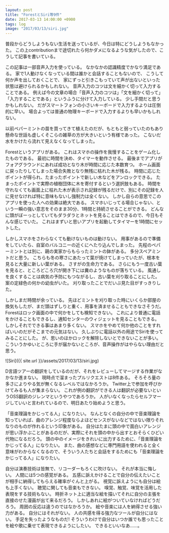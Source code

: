 ```yaml
---
layout: post
title: "ForestとSiri等9件"
date: 2017-03-13 14:00:00 +0900
tags: log
image: "2017/03/13/siri.jpg"
---
```


普段からどうしようもない生活を送っているが、今日は特にどうしようもなかった。
この上contributionまで途切れたら何かダメになるような気がしたので、こうして記事を書いている。

この記事は一部音声入力を使っている。
なかなかの認識精度でかなり満足である。
家で1人動けなくなっている間は誰かと会話することもないので、
こうして何か声を出しておくことで、
家にずっと引きこもっていて声が出ないといった状態は避けられるかもしれない。
音声入力のコツは文を細かく切って入力することである。
例えば今の文章の場合「音声入力のコツは」「文を細かく切って」「入力することである」というふうに分けて入力している。
少し手間だと思うかもしれない。
だがスマートフォンの小さいキーボードで入力するよりは圧倒的に早い。
場合よっては普通の物理キーボードで入力するよりも早いかもしれない。

以前ペパーミントの苗を買ってきて植えたのだが、もともと弱っていたのもあり懸命な世話も虚しくそこらの雑草の方が大きいという有様であった。
こないだ水をかけたら流れて見えなくなってしまった。

Forestというアプリがある。
これはスマホの操作を我慢することをゲーム化したものである。
最初に時間を決め、タイマーを動作させる。
最後までアプリがフォアグラウンドにあれば成功となり木が時間に応じた本数育つ。
ホーム画面に戻ったりしてしまった場合失敗となり無残に枯れた木が残る。
時間に応じたポイントが得られ、たまったポイントで新しい木などをアンロックできる。
たまったポイントで実際の植樹団体に木を寄付するという選択肢もある。
時間を守れなくても画面上に枯れた木が表示され記録が残るだけで、別にその記録を人に見せなければ特に意味もないし強制力は全くない。
しかし自らの意思でこのアプリを使った人への効果は絶大である。
スマホいじってる場合じゃない、という一瞬の強い意志をそのまま30分、1時間と持続させることができる。
どんなに頭がぼーっとしていてもダラダラとネットを見ることはできるので、今日もそんな感じでいた。
これはまずいと思いアプリを起動してタイマーを1時間にセットした。

しかしスマホをさわらなくても動けないものは動けない。
用事があるので準備をしていたら、自室のバルコニーの近くにへたり込んでしまった。
先程のペパーミントとは別に、親の実家からもらったミントの鉢がある。
多分スペアミントだと思う。
こちらも冬の寒さにあたって葉が焼けてしまっていたが、根本を見ると大量に新しい葉がある。
さすがの生命力である。
さらにもう一度古い葉を見ると、ところどころ穴が開き下には糞のようなものが落ちている。
風通しを良くすることは病気の予防にもつながるし、古い葉を刈り取ることにした。
案の定緑色の何かの幼虫がいた。
刈り取ったことでだいぶ見た目がすっきりした。

しかしまだ時間が余っている。
先ほどミントを刈り取った時にいくらか部屋の換気もしたが、まだ頭はずしりと重く、用事を済ませることもできなさそうだ。
Forestはロック画面の中で何かをしても検知できない。
これにより普通に電話をかけることもできるし、通知センターのウィジェットを見ることもできる。
しかしそれでできる事はあまり多くない。
スマホをやめて何か他のことをすればいいのだがそこまでの元気はない。
久しぶりに電話以外の用途でSiriを使ってみることにした。
が、思いのほかロックを解除しないとできないことが多い。
こういうかゆいところに手が届かないところが、音声操作がはやらない理由だと思う。

![Siri]({{ site.url }}/assets/2017/03/13/siri.jpg)

D言語ツアーの翻訳をしているのだが、それをレビューしてマージする作業がなかなか進まない。
現時点で溜まったプルリクエストは8件ある。
そろそろ量の多さによりやる気が無くなるレベルではなかろうか。
Twitter上で参加を呼びかけてみるも人が集まらない。
これが例の翻訳ができる人は翻訳が必要ないというOSS翻訳のジレンマというやつであろうか。
人がいなくなったらセルフマージしていいと言われているので、明日あたり始めようと思う。

「音楽理論をかじってる人」になりたい。
なんとなくの自分の中で音楽理論を知っていれば、曲のアレンジ程度ならよほどセンスがないなどではない限りそれなりのものが作れるという印象がある。
自分はたまに頭の中で面白いアレンジが思い浮かぶことがあるのだが、実際にそれを頭の中から出すとおそらくひどい代物になるだろう。
頭の中のイメージをきれいに出力するために、「音楽理論をかじってる人」になりたい。
また、曲の感想などに専門用語を使われると全く意味がわからなくなるので、そういう人たちと会話をするためにも「音楽理論をかじってる人」になりたい。

自分は演奏技術は皆無で、リコーダーもろくに吹けない。
それが本当に悔しい。
人間には5つの感覚がある。
五感に訴えかけることで自分の伝えたいことが相手に納得してもらえる確率がぐんと上がる。
視覚に訴えようにも自分は絵も上手くない。
聴覚に関しても音楽もできない。
嗅覚、触覚、味覚を活用した表現をする技術もない。
時折ネット上に適当な絵を描いてそれに自分の主張を直接のせた漫画が出て来るだろう。
しかしあれに絵がついていなければどうだろう。
周囲の反応は違うのではなかろうか。
絵や音楽には人を納得させる強い力がある。
自分にはそれがない。
人の共感を得る強力なツールが自分にはない。
手足を失ったようなものだ!
そういうわけで自分はいつか誰でも思ったことを絵や歌に乗せて表現できるようにしたい。
できるといいなあ……。
